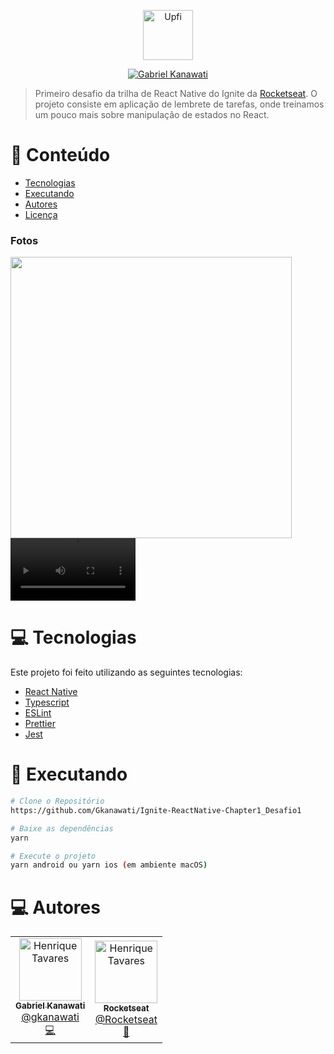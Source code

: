 <p align="center">
   <img src="https://user-images.githubusercontent.com/87530595/194120302-26dcb139-603e-4357-9287-689ace2a8bb5.png" alt="Upfi" width="80"/>
</p>

<p align="center">
   <a href="https://www.linkedin.com/in/gabrielkanawati/">
      <img alt="Gabriel Kanawati" src="https://img.shields.io/badge/-Gabriel%20Kanawati-8257E5?style=flat&logo=Linkedin&logoColor=white" />
   </a>
</p>

> Primeiro desafio da trilha de React Native do Ignite da [Rocketseat](https://github.com/Rocketseat). O projeto consiste em aplicação de lembrete de tarefas, onde treinamos um pouco mais sobre manipulação de estados no React.

# :pushpin: Conteúdo

- [Tecnologias](#computer-tecnologias)
- [Executando](#construction_worker-executando)
- [Autores](#computer-autores)
- [Licença](#closed_book-licença)

### Fotos

<div>
   <img src="https://user-images.githubusercontent.com/87530595/194120053-66a8573e-2b76-4234-90e5-decd71164a92.png" width="450px" />
   <video width="200px" controls>
   <source src="https://user-images.githubusercontent.com/87530595/194120011-9f383315-6bc6-4181-a5d4-b714ce15deee.mp4" type="video/mp4">
   </video>
</div>

# :computer: Tecnologias

Este projeto foi feito utilizando as seguintes tecnologias:

- [React Native](https://reactnative.dev/)
- [Typescript](https://www.typescriptlang.org/)
- [ESLint](https://eslint.org/)
- [Prettier](https://prettier.io/)
- [Jest](https://jestjs.io/pt-BR/)

# :construction_worker: Executando

```bash
# Clone o Repositório
https://github.com/Gkanawati/Ignite-ReactNative-Chapter1_Desafio1
```

```bash
# Baixe as dependências
yarn
```

```bash
# Execute o projeto
yarn android ou yarn ios (em ambiente macOS)
```

# :computer: Autores

<table>
  <tr>
    <td align="center">
      <a href="https://github.com/Gkanawati">
        <img src="https://github.com/Gkanawati.png" width="100px;" alt="Henrique Tavares"/>
        <br />
        <sub>
          <b>Gabriel Kanawati</b>
        </sub>
       </a>
       <br />
       <a href="https://www.linkedin.com/in/gabrielkanawati/" title="Linkedin">@gkanawati</a>
       <br />
       <a href="https://github.com/Gkanawati/Ignite-ReactNative-Chapter1_Desafio1/commits?author=Gkanawati" title="Code">💻</a>
    </td>
    <td align="center">
      <a href="https://github.com/Gkanawati">
        <img src="https://avatars0.githubusercontent.com/u/28929274?s=200&v=4" width="100px;" alt="Henrique Tavares"/>
        <br />
        <sub>
          <b>Rocketseat</b>
        </sub>
       </a>
       <br />
       <a href="https://github.com/Rocketseat" title="Linkedin">@Rocketseat</a>
       <br />
       <a href="https://github.com/Gkanawati/Ignite-ReactNative-Chapter1_Desafio1/commits?author=Gkanawati" title="Creators">🚀</a>
    </td>
  </tr>
</table>
